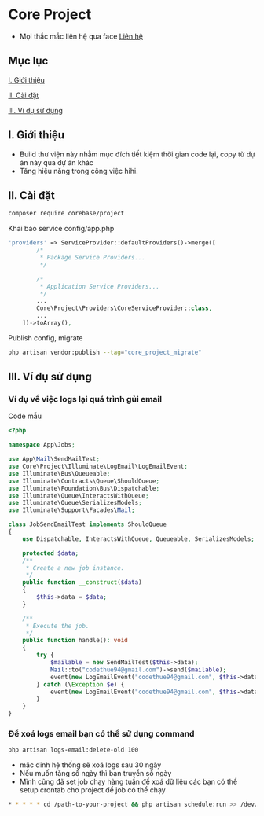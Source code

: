 # Core Project
- Mọi thắc mắc liên hệ qua face <a href="https://www.facebook.com/TrungPhuNA" name = "I">Liên hệ </a>

## Mục lục
[I. Giới thiệu](#I)

[II. Cài đặt](#II)

[III. Ví dụ sử dụng](#III)

<a name = "I"></a>
## I. Giới thiệu
- Build thư viện này nhằm mục đích tiết kiệm thời gian code lại, copy từ dự án này qua dự án khác
- Tăng hiệu năng trong công việc hihi.

<a name = "II"></a>
## II. Cài đặt
```bash
composer require corebase/project
```
Khai báo service config/app.php
```php
'providers' => ServiceProvider::defaultProviders()->merge([
        /*
         * Package Service Providers...
         */

        /*
         * Application Service Providers...
         */
        ...
        Core\Project\Providers\CoreServiceProvider::class,
        ...
    ])->toArray(),
```
Publish config, migrate
```bash
php artisan vendor:publish --tag="core_project_migrate"
```
<a name = "III"></a>
## III. Ví dụ sử dụng

### Ví dụ về việc logs lại quá trình gủi email
Code mẫu
```php 
<?php

namespace App\Jobs;

use App\Mail\SendMailTest;
use Core\Project\Illuminate\LogEmail\LogEmailEvent;
use Illuminate\Bus\Queueable;
use Illuminate\Contracts\Queue\ShouldQueue;
use Illuminate\Foundation\Bus\Dispatchable;
use Illuminate\Queue\InteractsWithQueue;
use Illuminate\Queue\SerializesModels;
use Illuminate\Support\Facades\Mail;

class JobSendEmailTest implements ShouldQueue
{
    use Dispatchable, InteractsWithQueue, Queueable, SerializesModels;

    protected $data;
    /**
     * Create a new job instance.
     */
    public function __construct($data)
    {
        $this->data = $data;
    }

    /**
     * Execute the job.
     */
    public function handle(): void
    {
        try {
            $mailable = new SendMailTest($this->data);
            Mail::to("codethue94@gmail.com")->send($mailable);
            event(new LogEmailEvent("codethue94@gmail.com", $this->data['title'] ?? "", $this->data['body'] ?? "", 'success'));
        } catch (\Exception $e) {
            event(new LogEmailEvent("codethue94@gmail.com", $this->data['title'] ?? "", $this->data['body'] ?? "", 'failure', $e->getMessage()));
        }
    }
}
```

### Để xoá logs email bạn có thể sử dụng command 
```bash
php artisan logs-email:delete-old 100
```
- mặc đinh hệ thống sẽ xoá logs sau 30 ngày
- Nếu muốn tăng số ngày thì bạn truyền số ngày
- Mình cũng đã set job chạy hàng tuần để xoá dữ liệu các bạn có thể setup crontab cho project để job có thể chạy
```bash
* * * * * cd /path-to-your-project && php artisan schedule:run >> /dev/null 2>&1
```
